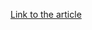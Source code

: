 [Link to the article](https://www.mcafee.com/blogs/other-blogs/mcafee-labs/hancitor-doc-drops-via-clipboard/)

